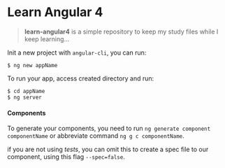 # Learn Angular 4
> **learn-angular4** is a simple repository to keep my study files while I keep learning...

Init a new project with `angular-cli`, you can run:
```shell
$ ng new appName
```

To run your app, access created directory and run:
```shell
$ cd appName
$ ng server
```

#### Components

To generate your components, you need to run `ng generate component componentName` or abbreviate command `ng g c componentName`.

if you are not using _tests_, you can omit this to create a spec file to our component, using this flag `--spec=false`.
